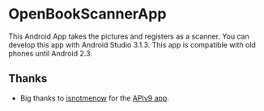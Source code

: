 # OpenBookScannerApp

This Android App takes the pictures and registers as a scanner.
You can develop this app with Android Studio 3.1.3.
This app is compatible with old phones until Android 2.3.

## Thanks

- Big thanks to [isnotmenow](https://github.com/isnotmenow/AndroidProjectForAPI9)
  for the [APIv9 app](https://github.com/isnotmenow/AndroidProjectForAPI9).
